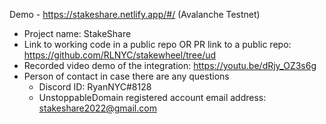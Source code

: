 
Demo - https://stakeshare.netlify.app/#/ (Avalanche Testnet)

- Project name: StakeShare
- Link to working code in a public repo OR PR link to a public repo: https://github.com/RLNYC/stakewheel/tree/ud
- Recorded video demo of the integration: https://youtu.be/dRjy_OZ3s6g
- Person of contact in case there are any questions
    - Discord ID: RyanNYC#8128
    - UnstoppableDomain registered account email address: stakeshare2022@gmail.com
